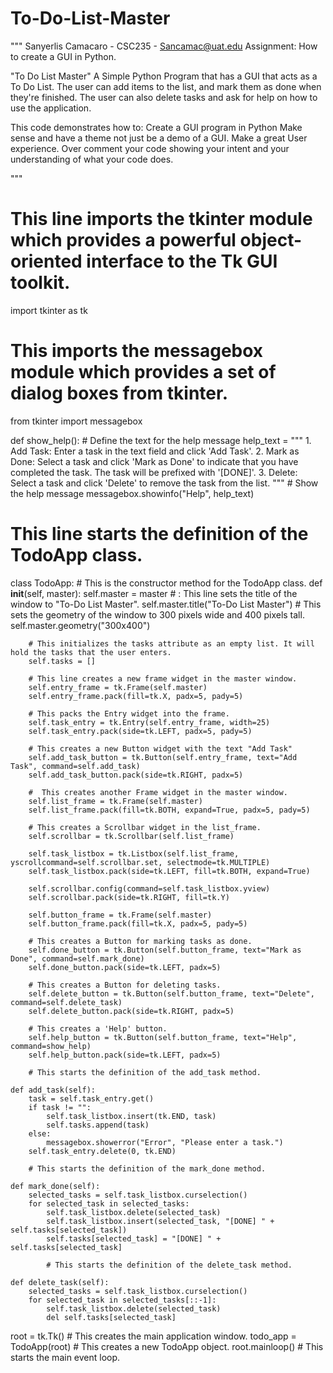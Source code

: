 # To-Do-List-Master
"""
Sanyerlis Camacaro - CSC235 - Sancamac@uat.edu Assignment:
How to create a GUI in Python.

"To Do List Master"
A Simple Python Program that has a GUI that acts as a To Do List.
The user can add items to the list, and mark them as done when they're finished.
The user can also delete tasks and ask for help on how to use the application.

This code demonstrates how to:
Create a GUI program in Python
Make sense and have a theme not just be a demo of a GUI.
Make a great User experience.
Over comment your code showing your intent and your understanding of what your code does.


"""

# This line imports the tkinter module which provides a powerful object-oriented interface to the Tk GUI toolkit.
import tkinter as tk
# This imports the messagebox module which provides a set of dialog boxes from tkinter.
from tkinter import messagebox


def show_help():
    # Define the text for the help message
    help_text = """
    1. Add Task: Enter a task in the text field and click 'Add Task'.
    2. Mark as Done: Select a task and click 'Mark as Done' to indicate that you have completed the task. 
    The task will be prefixed with '[DONE]'.
    3. Delete: Select a task and click 'Delete' to remove the task from the list.
    """
    # Show the help message
    messagebox.showinfo("Help", help_text)


# This line starts the definition of the TodoApp class.
class TodoApp:
    # This is the constructor method for the TodoApp class.
    def __init__(self, master):
        self.master = master
        # : This line sets the title of the window to "To-Do List Master".
        self.master.title("To-Do List Master")
        #  This sets the geometry of the window to 300 pixels wide and 400 pixels tall.
        self.master.geometry("300x400")

        # This initializes the tasks attribute as an empty list. It will hold the tasks that the user enters.
        self.tasks = []

        # This line creates a new frame widget in the master window.
        self.entry_frame = tk.Frame(self.master)
        self.entry_frame.pack(fill=tk.X, padx=5, pady=5)

        # This packs the Entry widget into the frame.
        self.task_entry = tk.Entry(self.entry_frame, width=25)
        self.task_entry.pack(side=tk.LEFT, padx=5, pady=5)

        # This creates a new Button widget with the text "Add Task"
        self.add_task_button = tk.Button(self.entry_frame, text="Add Task", command=self.add_task)
        self.add_task_button.pack(side=tk.RIGHT, padx=5)

        #  This creates another Frame widget in the master window.
        self.list_frame = tk.Frame(self.master)
        self.list_frame.pack(fill=tk.BOTH, expand=True, padx=5, pady=5)

        # This creates a Scrollbar widget in the list_frame.
        self.scrollbar = tk.Scrollbar(self.list_frame)

        self.task_listbox = tk.Listbox(self.list_frame, yscrollcommand=self.scrollbar.set, selectmode=tk.MULTIPLE)
        self.task_listbox.pack(side=tk.LEFT, fill=tk.BOTH, expand=True)

        self.scrollbar.config(command=self.task_listbox.yview)
        self.scrollbar.pack(side=tk.RIGHT, fill=tk.Y)

        self.button_frame = tk.Frame(self.master)
        self.button_frame.pack(fill=tk.X, padx=5, pady=5)

        # This creates a Button for marking tasks as done.
        self.done_button = tk.Button(self.button_frame, text="Mark as Done", command=self.mark_done)
        self.done_button.pack(side=tk.LEFT, padx=5)

        # This creates a Button for deleting tasks.
        self.delete_button = tk.Button(self.button_frame, text="Delete", command=self.delete_task)
        self.delete_button.pack(side=tk.RIGHT, padx=5)

        # This creates a 'Help' button.
        self.help_button = tk.Button(self.button_frame, text="Help", command=show_help)
        self.help_button.pack(side=tk.LEFT, padx=5)

        # This starts the definition of the add_task method.

    def add_task(self):
        task = self.task_entry.get()
        if task != "":
            self.task_listbox.insert(tk.END, task)
            self.tasks.append(task)
        else:
            messagebox.showerror("Error", "Please enter a task.")
        self.task_entry.delete(0, tk.END)

        # This starts the definition of the mark_done method.

    def mark_done(self):
        selected_tasks = self.task_listbox.curselection()
        for selected_task in selected_tasks:
            self.task_listbox.delete(selected_task)
            self.task_listbox.insert(selected_task, "[DONE] " + self.tasks[selected_task])
            self.tasks[selected_task] = "[DONE] " + self.tasks[selected_task]

            # This starts the definition of the delete_task method.

    def delete_task(self):
        selected_tasks = self.task_listbox.curselection()
        for selected_task in selected_tasks[::-1]:
            self.task_listbox.delete(selected_task)
            del self.tasks[selected_task]


root = tk.Tk()  # This creates the main application window.
todo_app = TodoApp(root)  # This creates a new TodoApp object.
root.mainloop()  # This starts the main event loop.
